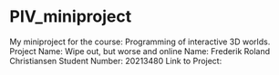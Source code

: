 # PIV_miniproject
My miniproject for the course: Programming of interactive 3D worlds.
Project Name: Wipe out, but worse and online
Name: Frederik Roland Christiansen
Student Number: 20213480
Link to Project: 
